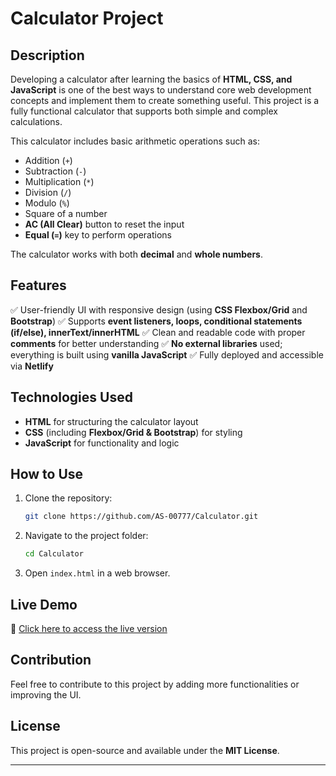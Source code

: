 # Calculator Project

## Description
Developing a calculator after learning the basics of **HTML, CSS, and JavaScript** is one of the best ways to understand core web development concepts and implement them to create something useful. This project is a fully functional calculator that supports both simple and complex calculations.

This calculator includes basic arithmetic operations such as:
- Addition (`+`)
- Subtraction (`-`)
- Multiplication (`*`)
- Division (`/`)
- Modulo (`%`)
- Square of a number
- **AC (All Clear)** button to reset the input
- **Equal (`=`)** key to perform operations

The calculator works with both **decimal** and **whole numbers**.

## Features
✅ User-friendly UI with responsive design (using **CSS Flexbox/Grid** and **Bootstrap**)
✅ Supports **event listeners, loops, conditional statements (if/else), innerText/innerHTML**
✅ Clean and readable code with proper **comments** for better understanding
✅ **No external libraries** used; everything is built using **vanilla JavaScript**
✅ Fully deployed and accessible via **Netlify**

## Technologies Used
- **HTML** for structuring the calculator layout
- **CSS** (including **Flexbox/Grid & Bootstrap**) for styling
- **JavaScript** for functionality and logic

## How to Use
1. Clone the repository:
   ```sh
   git clone https://github.com/AS-00777/Calculator.git
   ```
2. Navigate to the project folder:
   ```sh
   cd Calculator
   ```
3. Open `index.html` in a web browser.

## Live Demo
🔗 [Click here to access the live version](https://my-peronalcalculator-project.netlify.app)

## Contribution
Feel free to contribute to this project by adding more functionalities or improving the UI.

## License
This project is open-source and available under the **MIT License**.

---


